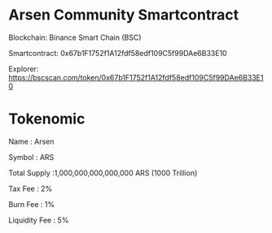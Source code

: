 # Arsen Community Smartcontract

Blockchain: Binance Smart Chain (BSC)

Smartcontract: 0x67b1F1752f1A12fdf58edf109C5f99DAe6B33E10

Explorer: https://bscscan.com/token/0x67b1F1752f1A12fdf58edf109C5f99DAe6B33E10



# Tokenomic
Name      : Arsen

Symbol    : ARS

Total Supply  :1,000,000,000,000,000 ARS (1000 Trillion)

Tax Fee   : 2%

Burn Fee  : 1%

Liquidity Fee : 5%


